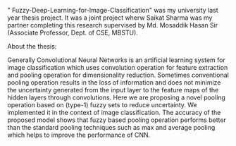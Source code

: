 " Fuzzy-Deep-Learning-for-Image-Classification" was my university last year thesis project. It was a joint project wherw Saikat Sharma was my partner completing this research supervised by Md. Mosaddik Hasan Sir (Associate Professor, Dept. of CSE, MBSTU).

About the thesis:

Generally Convolutional Neural Networks is an artificial learning system for image classification which uses convolution operation for feature extraction and pooling operation for dimensionality reduction. Sometimes conventional pooling operation results in the loss of information and does not minimize the uncertainty generated from the input layer to the feature maps of the hidden layers through convolutions. Here we are proposing a novel pooling operation based on (type-1) fuzzy sets  to reduce uncertainty. We implemented it in the context of image classification. The accuracy of the proposed model shows that fuzzy based pooling operation performs better than the standard pooling techniques such as max and average pooling which helps to improve the performance of CNN.
